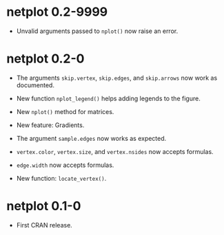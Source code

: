# netplot 0.2-9999

*  Unvalid arguments passed to `nplot()` now raise an error.


# netplot 0.2-0

*  The arguments `skip.vertex`, `skip.edges`, and `skip.arrows` now work as
   documented.
  
*  New function `nplot_legend()` helps adding legends to the figure.

*  New `nplot()` method for matrices.

*  New feature: Gradients.

*  The argument `sample.edges` now works as expected.

*  `vertex.color`, `vertex.size`, and `vertex.nsides` now accepts formulas.

*  `edge.width` now accepts formulas.

*  New function: `locate_vertex()`.


# netplot 0.1-0

*  First CRAN release.
